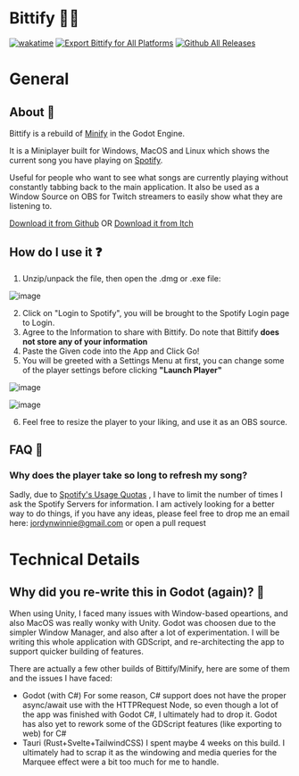 # Bittify 🎵🎶

[![wakatime](https://wakatime.com/badge/user/f5667326-f378-4a99-aacd-abd866a8364d/project/c531fef6-7f26-4dc9-9ce5-bae4281ad3a8.svg)](https://wakatime.com/badge/user/f5667326-f378-4a99-aacd-abd866a8364d/project/c531fef6-7f26-4dc9-9ce5-bae4281ad3a8)
[![Export Bittify for All Platforms](https://github.com/Jyodann/Bittify/actions/workflows/godot_deploy.yml/badge.svg)](https://github.com/Jyodann/Bittify/actions/workflows/godot_deploy.yml)
[![Github All Releases](https://img.shields.io/github/downloads/jyodann/Bittify/total.svg)]()
# General
## About 🐳
Bittify is a rebuild of [Minify](https://github.com/Jyodann/MinifyPlayer/) in the Godot Engine. 

It is a Miniplayer built for Windows, MacOS and Linux which shows the current song you have playing on [Spotify](https://www.spotify.com/us/download/). 

Useful for people who want to see what songs are currently playing without constantly tabbing back to the main application. It also be used as a Window Source on OBS for Twitch streamers to easily show what they are listening to.

[Download it from Github](https://github.com/Jyodann/Bittify/releases/latest) OR [Download it from Itch](https://jyodann.itch.io/bittify)

## How do I use it ❓
1. Unzip/unpack the file, then open the .dmg or .exe file:

![image](https://github.com/Jyodann/Bittify/assets/48559311/3d95e107-7aef-497d-9fe0-a022ff8781c2)

2. Click on "Login to Spotify", you will be brought to the Spotify Login page to Login.
3. Agree to the Information to share with Bittify. Do note that Bittify **does not store any of your information**
4. Paste the Given code into the App and Click Go!
5. You will be greeted with a Settings Menu at first, you can change some of the player settings before clicking **"Launch Player"**

![image](https://github.com/Jyodann/Bittify/assets/48559311/9e65da2e-7844-4e8a-a9c4-5a544fa2d5fc)

![image](https://github.com/Jyodann/Bittify/assets/48559311/772fa42c-6afc-44de-9771-d16dd2e46d4b)


6. Feel free to resize the player to your liking, and use it as an OBS source. 

## FAQ 🤔

### Why does the player take so long to refresh my song?

Sadly, due to [Spotify's Usage Quotas](https://developer.spotify.com/policy#vii-access-usage-and-quotas) , I have to limit the number of times I ask the Spotify Servers for information. I am actively looking for a better way to do things, if you have any ideas, please feel free to drop me an email here: jordynwinnie@gmail.com or open a pull request

# Technical Details
## Why did you re-write this in Godot (again)? 💭

When using Unity, I faced many issues with Window-based opeartions, and also MacOS was really wonky with Unity. Godot was choosen due to the simpler Window Manager, and also after a lot of experimentation. I will be writing this whole application with GDScript, and re-architecting the app to support quicker building of features. 

There are actually a few other builds of Bittify/Minify, here are some of them and the issues I have faced:

- Godot (with C#)
    For some reason, C# support does not have the proper async/await use with the HTTPRequest Node, so even though a lot of the app was finished with Godot C#, I ultimately had to drop it. Godot has also yet to rework some of the GDScript features (like exporting to web) for C#
- Tauri (Rust+Svelte+TailwindCSS)
    I spent maybe 4 weeks on this build. I ultimately had to scrap it as the windowing and media queries for the Marquee effect were a bit too much for me to handle. 
    

